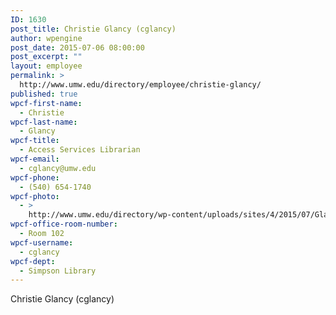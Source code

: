```yaml
---
ID: 1630
post_title: Christie Glancy (cglancy)
author: wpengine
post_date: 2015-07-06 08:00:00
post_excerpt: ""
layout: employee
permalink: >
  http://www.umw.edu/directory/employee/christie-glancy/
published: true
wpcf-first-name:
  - Christie
wpcf-last-name:
  - Glancy
wpcf-title:
  - Access Services Librarian
wpcf-email:
  - cglancy@umw.edu
wpcf-phone:
  - (540) 654-1740
wpcf-photo:
  - >
    http://www.umw.edu/directory/wp-content/uploads/sites/4/2015/07/Glancy_Christie_203.jpg
wpcf-office-room-number:
  - Room 102
wpcf-username:
  - cglancy
wpcf-dept:
  - Simpson Library
---
```

Christie Glancy (cglancy)